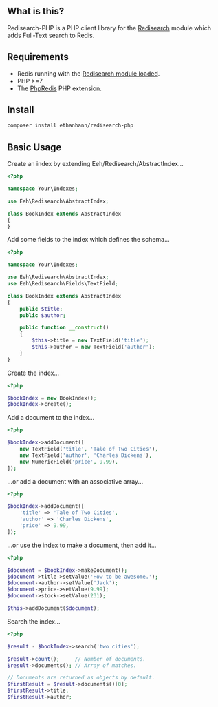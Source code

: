## What is this?

Redisearch-PHP is a PHP client library for the [Redisearch](http://redisearch.io/) module which adds Full-Text search to Redis.

## Requirements

* Redis running with the [Redisearch module loaded](http://redisearch.io/Quick_Start/).
* PHP >=7
* The [PhpRedis](https://github.com/phpredis/phpredis) PHP extension.

## Install

```bash
composer install ethanhann/redisearch-php
```

## Basic Usage

Create an index by extending Eeh/Redisearch/AbstractIndex...

```php
<?php

namespace Your\Indexes;

use Eeh\Redisearch\AbstractIndex;

class BookIndex extends AbstractIndex
{
}
```

Add some fields to the index which defines the schema...

```php
<?php

namespace Your\Indexes;

use Eeh\Redisearch\AbstractIndex;
use Eeh\Redisearch\Fields\TextField;

class BookIndex extends AbstractIndex
{
    public $title;
    public $author;

    public function __construct()
    {
        $this->title = new TextField('title');
        $this->author = new TextField('author');
    }
}
```

Create the index...

```php
<?php

$bookIndex = new BookIndex();
$bookIndex->create();
```

Add a document to the index...

```php
<?php

$bookIndex->addDocument([
    new TextField('title', 'Tale of Two Cities'),
    new TextField('author', 'Charles Dickens'),
    new NumericField('price', 9.99),
]);
```

...or add a document with an associative array... 

```php
<?php

$bookIndex->addDocument([
    'title' => 'Tale of Two Cities',
    'author' => 'Charles Dickens',
    'price' => 9.99,
]);
```

...or use the index to make a document, then add it... 

```php
<?php

$document = $bookIndex->makeDocument();
$document->title->setValue('How to be awesome.');
$document->author->setValue('Jack');
$document->price->setValue(9.99);
$document->stock->setValue(231);

$this->addDocument($document);
```

Search the index...

```php
<?php

$result - $bookIndex->search('two cities');

$result->count();     // Number of documents.
$result->documents(); // Array of matches.

// Documents are returned as objects by default.
$firstResult = $result->documents()[0];
$firstResult->title;
$firstResult->author;
```